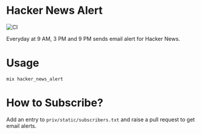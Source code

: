# Hacker News Alert

![CI](https://github.com/vasuadari/hacker_news_alert/workflows/CI/badge.svg)

Everyday at 9 AM, 3 PM and 9 PM sends email alert for Hacker News.

# Usage

```
mix hacker_news_alert
```

# How to Subscribe?

Add an entry to `priv/static/subscribers.txt` and raise a pull request to get email alerts.
